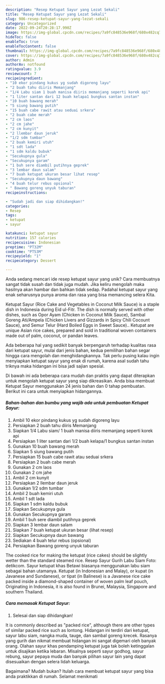 ```yaml
---
description: "Resep Ketupat Sayur yang Lezat Sekali"
title: "Resep Ketupat Sayur yang Lezat Sekali"
slug: 986-resep-ketupat-sayur-yang-lezat-sekali
category: Uncategorized
date: 2022-09-24T20:28:17.990Z
image: https://img-global.cpcdn.com/recipes/7a9fc848536e968f/680x482cq70/ketupat-sayur-foto-resep-utama.jpg
hideToc: false
enableToc: true
enableTocContent: false
thumbnail: https://img-global.cpcdn.com/recipes/7a9fc848536e968f/680x482cq70/ketupat-sayur-foto-resep-utama.jpg
cover: https://img-global.cpcdn.com/recipes/7a9fc848536e968f/680x482cq70/ketupat-sayur-foto-resep-utama.jpg
author: Admin
authorAv: notfound
ratingvalue: 3.9
reviewcount: 7
recipeingredient:
- "10 ekor pindang kukus yg sudah digoreng layu"
- "2 buah tahu diiris Memanjang"
- "1/4 Labu siam 1 buah manisa diiris memanjang seperti korek api"
- "1 liter santan dari 12 buah kelapa1 bungkus santan instan"
- "10 buah bawang merah"
- "5 siung bawang putih"
- "15 buah cabe rawit atau seduai srkera"
- "2 buah cabe merah"
- "2 cm laos"
- "2 cm jahe"
- "2 cm kunyit"
- "2 llembar daun jeruk"
- "1/2 sdm tumbar"
- "2 buah kemiri utuh"
- "1 sdt lada"
- "1 sdm kaldu bubuk"
- "Secukupnya gula"
- "Secukupnya garam"
- "1 buh sere diambil putihnya geprek"
- "3 lembar daun salam"
- "7 buah ketupat ukuran besar lihat resep"
- "Secukupnya daun bawang"
- "4 buah telur rebus opsional"
- " Bawang goreng unyuk taburan"
recipeinstructions:

- "Sudah jadi dan siap dihidangkan!"
categories:
- Resep
tags:
- ketupat
- sayur

katakunci: ketupat sayur 
nutrition: 157 calories
recipecuisine: Indonesian
preptime: "PT32M"
cooktime: "PT53M"
recipeyield: "1"
recipecategory: Dessert

---
```





Anda sedang mencari ide resep ketupat sayur yang unik? Cara membuatnya sangat tidak susah dan tidak juga mudah. Jika keliru mengolah maka hasilnya akan hambar dan bahkan tidak sedap. Padahal ketupat sayur yang enak seharusnya punya aroma dan rasa yang bisa memancing selera Kita.





Ketupat Sayur (Rice Cake and Vegetables in Coconut Milk Sauce) is a staple dish in Indonesia during Eid ul-Fitr. The dish is normally served with other dishes, such as Opor Ayam (Chicken in Coconut Milk Sauce), Sambal Goreng Ati/Ampela (Chicken Livers and Gizzards in Spicy Chili Cocount Sauce), and Semur Telur (Hard Boiled Eggs in Sweet Sauce).. Ketupat are unique Asian rice cakes, prepared and sold in traditional woven containers made out of palm, coconut, or pandan leaves.

Ada beberapa hal yang sedikit banyak berpengaruh terhadap kualitas rasa dari ketupat sayur, mulai dari jenis bahan, kedua pemilihan bahan segar hingga cara mengolah dan menghidangkannya. Tak perlu pusing kalau ingin menyiapkan ketupat sayur yang enak di rumah, karena asal sudah tahu triknya maka hidangan ini bisa jadi sajian spesial.






Di bawah ini ada beberapa cara mudah dan praktis yang dapat diterapkan untuk mengolah ketupat sayur yang siap dikreasikan. Anda bisa membuat Ketupat Sayur menggunakan 24 jenis bahan dan 0 tahap pembuatan. Berikut ini cara untuk menyiapkan hidangannya.

<!--inarticleads1-->

##### Bahan-bahan dan bumbu yang wajib ada untuk pembuatan Ketupat Sayur:

1. Ambil 10 ekor pindang kukus yg sudah digoreng layu
1. Persiapkan 2 buah tahu diiris Memanjang
1. Siapkan 1/4 Labu siam/ 1 buah manisa diiris memanjang seperti korek api
1. Persiapkan 1 liter santan dari 1/2 buah kelapa/1 bungkus santan instan
1. Gunakan 10 buah bawang merah
1. Siapkan 5 siung bawang putih
1. Persiapkan 15 buah cabe rawit atau seduai srkera
1. Persiapkan 2 buah cabe merah
1. Gunakan 2 cm laos
1. Gunakan 2 cm jahe
1. Ambil 2 cm kunyit
1. Persiapkan 2 llembar daun jeruk
1. Gunakan 1/2 sdm tumbar
1. Ambil 2 buah kemiri utuh
1. Ambil 1 sdt lada
1. Siapkan 1 sdm kaldu bubuk
1. Siapkan Secukupnya gula
1. Gunakan Secukupnya garam
1. Ambil 1 buh sere diambil putihnya geprek
1. Siapkan 3 lembar daun salam
1. Siapkan 7 buah ketupat ukuran besar (lihat resep)
1. Siapkan Secukupnya daun bawang
1. Sediakan 4 buah telur rebus (opsional)
1. Persiapkan  Bawang goreng unyuk taburan


The cooked rice for making the ketupat (rice cakes) should be slightly wetter than the standard steamed rice. Resep Sayur Gurih Labu Siam Foto: detikcom. Sayur ketupat khas Betawi biasanya menggunakan labu siam sebagai bahan utamanya. Ketupat (in Indonesian and Malay), or kupat (in Javanese and Sundanese), or tipat (in Balinese) is a Javanese rice cake packed inside a diamond-shaped container of woven palm leaf pouch, Originating in Indonesia, it is also found in Brunei, Malaysia, Singapore and southern Thailand. 

<!--inarticleads2-->

##### Cara memasak Ketupat Sayur:


1. Selesai dan siap dihidangkan!

It is commonly described as &#34;packed rice&#34;, although there are other types of similar packed rice such as lontong. Hidangan ini terdiri dari ketupat, sayur labu siam, nangka muda, tauge, dan sambal goreng krecek. Rasanya yang gurih dan nikmat membuat hidangan ini sangat digemari oleh banyak orang. Olahan sayur khas pendamping ketupat juga tak boleh ketinggalan untuk disajikan ketika lebaran. Misalnya seperti sayur godhog, sayur rebung, sayur pepaya muda dan banyak pilihan sayur lain yang dapat disesuaikan dengan selera lidah keluarga. 

Bagaimana? Mudah bukan? Itulah cara membuat ketupat sayur yang bisa anda praktikkan di rumah. Selamat menikmati
